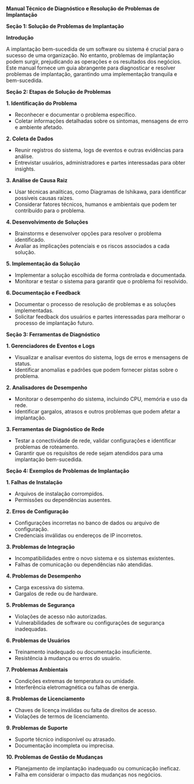**Manual Técnico de Diagnóstico e Resolução de Problemas de Implantação**

**Seção 1: Solução de Problemas de Implantação**

**Introdução**

A implantação bem-sucedida de um software ou sistema é crucial para o sucesso de uma organização. No entanto, problemas de implantação podem surgir, prejudicando as operações e os resultados dos negócios. Este manual fornece um guia abrangente para diagnosticar e resolver problemas de implantação, garantindo uma implementação tranquila e bem-sucedida.

**Seção 2: Etapas de Solução de Problemas**

**1. Identificação do Problema**

* Reconhecer e documentar o problema específico.
* Coletar informações detalhadas sobre os sintomas, mensagens de erro e ambiente afetado.

**2. Coleta de Dados**

* Reunir registros do sistema, logs de eventos e outras evidências para análise.
* Entrevistar usuários, administradores e partes interessadas para obter insights.

**3. Análise de Causa Raiz**

* Usar técnicas analíticas, como Diagramas de Ishikawa, para identificar possíveis causas raízes.
* Considerar fatores técnicos, humanos e ambientais que podem ter contribuído para o problema.

**4. Desenvolvimento de Soluções**

* Brainstorms e desenvolver opções para resolver o problema identificado.
* Avaliar as implicações potenciais e os riscos associados a cada solução.

**5. Implementação da Solução**

* Implementar a solução escolhida de forma controlada e documentada.
* Monitorar e testar o sistema para garantir que o problema foi resolvido.

**6. Documentação e Feedback**

* Documentar o processo de resolução de problemas e as soluções implementadas.
* Solicitar feedback dos usuários e partes interessadas para melhorar o processo de implantação futuro.

**Seção 3: Ferramentas de Diagnóstico**

**1. Gerenciadores de Eventos e Logs**

* Visualizar e analisar eventos do sistema, logs de erros e mensagens de status.
* Identificar anomalias e padrões que podem fornecer pistas sobre o problema.

**2. Analisadores de Desempenho**

* Monitorar o desempenho do sistema, incluindo CPU, memória e uso da rede.
* Identificar gargalos, atrasos e outros problemas que podem afetar a implantação.

**3. Ferramentas de Diagnóstico de Rede**

* Testar a conectividade de rede, validar configurações e identificar problemas de roteamento.
* Garantir que os requisitos de rede sejam atendidos para uma implantação bem-sucedida.

**Seção 4: Exemplos de Problemas de Implantação**

**1. Falhas de Instalação**

* Arquivos de instalação corrompidos.
* Permissões ou dependências ausentes.

**2. Erros de Configuração**

* Configurações incorretas no banco de dados ou arquivo de configuração.
* Credenciais inválidas ou endereços de IP incorretos.

**3. Problemas de Integração**

* Incompatibilidades entre o novo sistema e os sistemas existentes.
* Falhas de comunicação ou dependências não atendidas.

**4. Problemas de Desempenho**

* Carga excessiva do sistema.
* Gargalos de rede ou de hardware.

**5. Problemas de Segurança**

* Violações de acesso não autorizadas.
* Vulnerabilidades de software ou configurações de segurança inadequadas.

**6. Problemas de Usuários**

* Treinamento inadequado ou documentação insuficiente.
* Resistência à mudança ou erros do usuário.

**7. Problemas Ambientais**

* Condições extremas de temperatura ou umidade.
* Interferência eletromagnética ou falhas de energia.

**8. Problemas de Licenciamento**

* Chaves de licença inválidas ou falta de direitos de acesso.
* Violações de termos de licenciamento.

**9. Problemas de Suporte**

* Suporte técnico indisponível ou atrasado.
* Documentação incompleta ou imprecisa.

**10. Problemas de Gestão de Mudanças**

* Planejamento de implantação inadequado ou comunicação ineficaz.
* Falha em considerar o impacto das mudanças nos negócios.